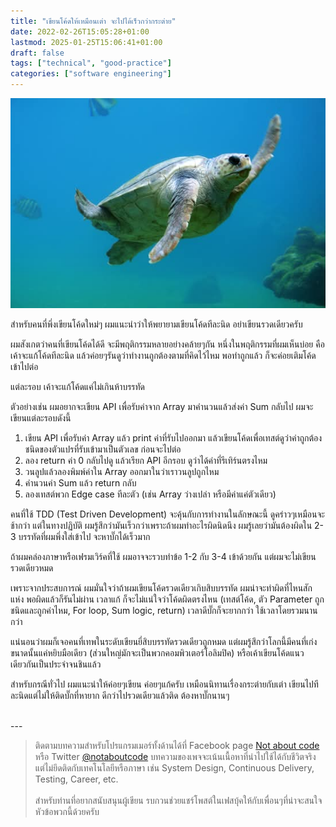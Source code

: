 ```yaml
---
title: "เขียนโค้ดให้เหมือนเต่า จะไปได้เร็วกว่ากระต่าย"
date: 2022-02-26T15:05:28+01:00
lastmod: 2025-01-25T15:06:41+01:00
draft: false
tags: ["technical", "good-practice"]
categories: ["software engineering"]
---
```


![Photo by Tanguy Sauvin on Unsplash](/img/covers/turtle-01.png)

สำหรับคนที่พึ่งเขียนโค้ดใหม่ๆ ผมแนะนำว่าให้พยายามเขียนโค้ดทีละนิด อย่าเขียนรวดเดียวครับ

ผมสังเกตว่าคนที่เขียนโค้ดได้ดี จะมีพฤติกรรมหลายอย่างคล้ายๆกัน หนึ่งในพฤติกรรมที่ผมเห็นบ่อย คือเค้าจะแก้โค้ดทีละนิด แล้วค่อยๆรันดูว่าทำงานถูกต้องตามที่คิดไว้ไหม พอทำถูกแล้ว ก็จะค่อยเติมโค้ดเข้าไปต่อ

แต่ละรอบ เค้าจะแก้โค้ดแค่ไม่เกินห้าบรรทัด

ตัวอย่างเช่น ผมอยากจะเขียน API เพื่อรับค่าจาก Array มาคำนวนแล้วส่งค่า Sum กลับไป ผมจะเขียนแต่ละรอบดังนี้

<!--more-->

1. เขียน API เพื่อรับค่า Array แล้ว print ค่าที่รับไปออกมา แล้วเขียนโค้ดเพื่อเทสต์ดูว่าค่าถูกต้อง ชนิดของตัวแปรที่รับเข้ามาเป็นตัวเลข ก่อนจะไปต่อ
2. ลอง return ค่า 0 กลับไปดู แล้วเรียก API อีกรอบ ดูว่าได้ค่าที่รีเทิร์นตรงไหม
3. วนลูปแล้วลองพิมพ์ค่าใน Array ออกมาในว่าเราวนลูปถูกไหม
4. คำนวนค่า Sum แล้ว return กลับ
5. ลองเทสต์พวก Edge case ทีละตัว (เช่น Array ว่างเปล่า หรือมีค่าแค่ตัวเดียว)

คนที่ใช้ TDD (Test Driven Development) จะคุ้นกับการทำงานในลักษณะนี้ ดูคร่าวๆเหมือนจะช้ากว่า แต่ในทางปฏิบัติ ผมรู้สึกว่ามันเร็วกว่าเพราะถ้าผมทำอะไรผิดนิดนึง ผมรู้เลยว่ามันต้องผิดใน 2-3 บรรทัดที่ผมพึ่งใส่เข้าไป จะหาบั๊กได้เร็วมาก

ถ้าผมคล่องภาษาหรือเฟรมเวิร์คที่ใช้ ผมอาจจะรวบทำข้อ 1-2 กับ 3-4 เข้าด้วยกัน แต่ผมจะไม่เขียนรวดเดียวหมด

เพราะจากประสบการณ์ ผมมั่นใจว่าถ้าผมเขียนโค้ดรวดเดียวเกิบสิบบรรทัด ผมน่าจะทำผิดที่ไหนสักแห่ง พอผิดแล้วก็รันไม่ผ่าน เวลาแก้ ก็จะไม่แน่ใจว่าโค้ดผิดตรงไหน (เทสต์โค้ด, ตัว Parameter ถูกชนิดและถูกค่าไหม, For loop, Sum logic, return) เวลาดีบั๊กก็จะยากกว่า ใช้เวลาโดยรวมนานกว่า

แน่นอนว่าผมก็เจอคนที่เทพในระดับเขียนยี่สิบบรรทัดรวดเดียวถูกหมด แต่ผมรู้สึกว่าโลกนี้มีคนที่เก่งขนาดนั้นแค่หยิบมือเดียว (ส่วนใหญ่มักจะเป็นพวกคอมพิวเตอร์โอลิมปิค) หรือเค้าเขียนโค้ดแนวเดียวกันเป็นประจำจนชินแล้ว

สำหรับกรณีทั่วไป ผมแนะนำให้ค่อยๆเขียน ค่อยๆแก้ครับ เหมือนนิทานเรื่องกระต่ายกับเต่า เขียนไปทีละนิดแต่ไม่ให้ติดบั๊กที่หายาก ดีกว่าไปรวดเดียวแล้วติด ต้องหาบั๊กนานๆ


<br />
---

> ติดตามบทความสำหรับโปรแกรมเมอร์ทั้งด้านได้ที่ Facebook page [Not about code](http://facebook.com/notaboutcode) หรือ Twitter [@notaboutcode](https://twitter.com/notaboutcode/) บทความของเพจจะเน้นเนื้อหาที่นำไปใช้ได้กับชีวิตจริง แต่ไม่ยึดติดกับเทคโนโลยีหรือภาษา เช่น System Design, Continuous Delivery, Testing, Career, etc.
> <br />
> <br />
> สำหรับท่านที่อยากสนับสนุนผู้เขียน รบกวนช่วยแชร์โพสต์ในเฟสบุ้คให้กับเพื่อนๆที่น่าจะสนใจหัวข้อพวกนี้ด้วยครับ